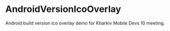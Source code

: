 AndroidVersionIcoOverlay
========================

Android build version ico overlay demo for Kharkiv Mobile Devs 10 meeting.
